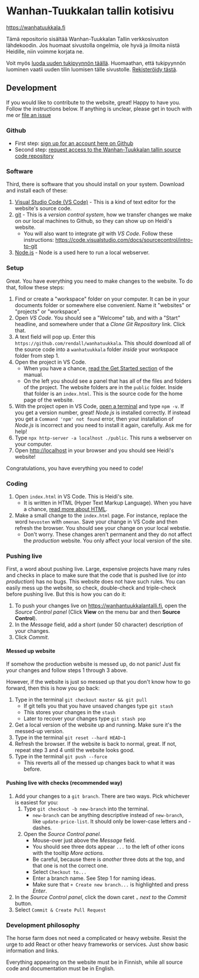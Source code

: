 # Wanhan-Tuukkalan tallin kotisivu

<https://wanhatuukkala.fi>

Tämä repositorio sisältää Wanhan-Tuukkalan Tallin verkkosivuston lähdekoodin. Jos huomaat sivustolla ongelmia, ole hyvä ja ilmoita niistä Heidille, niin voimme korjata ne.

Voit myös [luoda uuden tukipyynnön täällä](https://github.com/rendall/wanhatuukkala/issues/new). Huomaathan, että tukipyynnön luominen vaatii uuden tilin luomisen tälle sivustolle. [Rekisteröidy tästä](https://github.com/signup?return_to=https%3A%2F%2Fgithub.com%2Frendall%2Fwanhatuukkala%2Fissues%2Fnew&source=login).

## Development

If you would like to contribute to the website, great! Happy to have you. Follow the instructions below. If anything is unclear, please get in touch with me or [file an issue](https://github.com/rendall/wanhatuukkala/issues/new)

### Github

- First step: [sign up for an account here on Github](https://github.com/signup)
- Second step: [request access to the Wanhan-Tuukkalan tallin source code repository](https://github.com/rendall/wanhatuukkala/issues/new)

### Software

Third, there is software that you should install on your system. Download and install each of these:

1. [Visual Studio Code (VS Code)](https://code.visualstudio.com/) - This is a kind of text editor for the website's source code.
1. [git](https://git-scm.com/downloads) - This is a _version control system_, how we transfer changes we make on our local machines to Github, so they can show up on Heidi's website.
   - You will also want to integrate _git_ with _VS Code_. Follow these instructions: <https://code.visualstudio.com/docs/sourcecontrol/intro-to-git>
1. [Node.js](https://nodejs.org/) - Node is a used here to run a local webserver.

### Setup

Great. You have everything you need to make changes to the website. To do that, follow these steps:

1. Find or create a "workspace" folder on your computer. It can be in your documents folder or somewhere else convenient. Name it "websites" or "projects" or "workspace".
2. Open _VS Code_. You should see a "Welcome" tab, and with a "Start" headline, and somewhere under that a _Clone Git Repository_ link. Click that.
3. A text field will pop up. Enter this `https://github.com/rendall/wanhatuukkala`. This should download all of the source code into a `wanhatuukkala` folder _inside_ your workspace folder from step 1.
4. Open the project in VS Code.
   - When you have a chance, [read the Get Started section](https://code.visualstudio.com/docs/getstarted/userinterface) of the manual.
   - On the left you should see a panel that has all of the files and folders of the project. The website folders are in the `public` folder. Inside that folder is an `index.html`. This is the source code for the home page of the website.
5. With the project open in VS Code, [open a terminal](https://code.visualstudio.com/docs/terminal/basics) and type `npm -v`. If you get a version number, great! _Node.js_ is installed correctly. If instead you get a `Command 'npm' not found` error, then your installation of _Node.js_ is incorrect and you need to install it again, carefully. Ask me for help!
6. Type `npx http-server -a localhost ./public`. This runs a webserver on your computer.
7. Open <http://localhost> in your browser and you should see Heidi's website!

Congratulations, you have everything you need to code!

### Coding

1. Open `index.html` in VS Code. This is Heidi's site.
   - It is written in HTML (Hyper Text Markup Language). When you have a chance, [read more about HTML](https://developer.mozilla.org/en-US/docs/Learn/Getting_started_with_the_web/HTML_basics).
2. Make a small change to the `index.html` page. For instance, replace the word `hevosten` with `omenan`. Save your change in VS Code and then refresh the browser. You should see your change on your local webstie.
   - Don't worry. These changes aren't permanent and they do not affect the _production_ website. You only affect your local version of the site.

### Pushing live

First, a word about pushing live. Large, expensive projects have many rules and checks in place to make sure that the code that is pushed live (or _into production_) has no bugs. This website does not have such rules. You can easily mess up the website, so check, double-check and triple-check before pushing live. But this is how you can do it:

1. To push your changes live on <https://wanhantuukkalantalli.fi>, open the _Source Control panel_ (Click **View** on the menu bar and then **Source Control**).
2. In the _Message_ field, add a _short_ (under 50 character) description of your changes.
3. Click _Commit_.

#### Messed up website

If somehow the production website is messed up, do not panic! Just fix your changes and follow steps 1 through 3 above.

However, if the website is just so messed up that you don't know how to go forward, then this is how you go back:

1. Type in the terminal `git checkout master && git pull`
   - If git tells you that you have unsaved changes type `git stash`
   - This stores your changes in the `stash`
   - Later to recover your changes type `git stash pop`
2. Get a local version of the website up and running. Make sure it's the messed-up version.
3. Type in the terminal `git reset --hard HEAD~1`
4. Refresh the browser. If the website is back to normal, great. If not, repeat step 3 and 4 until the website looks good.
5. Type in the terminal `git push --force`
   - This reverts all of the messed up changes back to what it was before.

#### Pushing live with checks (recommended way)

1. Add your changes to a `git branch`. There are two ways. Pick whichever is easiest for you:
   1. Type `git checkout -b new-branch` into the terminal.
      - `new-branch` can be anything descriptive instead of `new-branch`, like `update-price-list`. It should only be lower-case letters and - dashes.
   2. Open the _Source Control panel_.
      - Mouse-over just above the _Message_ field.
      - You should see three dots appear `...` to the left of other icons with the tooltip _More actions_.
      - Be careful, because there is _another_ three dots at the top, and that one is not the correct one.
      - Select `Checkout to...`
      - Enter a branch name. See Step 1 for naming ideas.
      - Make sure that `+ Create new branch...` is highlighted and press _Enter_.
2. In the _Source Control panel_, click the down caret `⌄` _next to_ the _Commit_ button.
3. Select `Commit & Create Pull Request`

### Development philosophy

The horse farm does not need a complicated or heavy website. Resist the urge to add React or other heavy frameworks or services. Just show basic information and links.

Everything appearing on the website must be in Finnish, while all source code and documentation must be in English.
